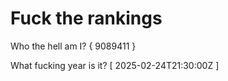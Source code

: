 # Fuck the rankings

Who the hell am I?
{ 9089411 }

What fucking year is it?
[ 2025-02-24T21:30:00Z ]
